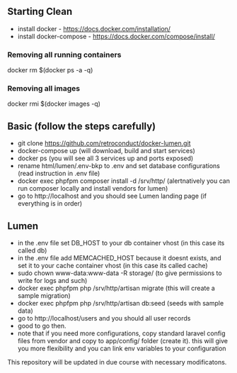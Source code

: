 ## Starting Clean
+ install docker - https://docs.docker.com/installation/
+ install docker-compose - https://docs.docker.com/compose/install/

### Removing all running containers
docker rm $(docker ps -a -q)

### Removing all images
docker rmi $(docker images -q)

## Basic (follow the steps carefully)
+ git clone https://github.com/retroconduct/docker-lumen.git
+ docker-compose up (will download, build and start services)
+ docker ps (you will see all 3 services up and ports exposed)
+ rename html/lumen/.env-bkp to .env and set database configurations (read instruction in .env file)
+ docker exec phpfpm composer install -d /srv/http/ (alertnatively you can run composer locally and install vendors for lumen)
+ go to http://localhost and you should see Lumen landing page (if everything is in order)

## Lumen
+ in the .env file set DB_HOST to your db container vhost (in this case its called db)
+ in the .env file add MEMCACHED_HOST because it doesnt exists, and set it to your cache container vhost (in this case its called cache)
+ sudo chown www-data:www-data -R storage/ (to give permissions to write for logs and such)
+ docker exec phpfpm php /srv/http/artisan migrate (this will create a sample migration)
+ docker exec phpfpm php /srv/http/artisan db:seed (seeds with sample data)
+ go to http://localhost/users and you should all user records
+ good to go then.
+ note that if you need more configurations, copy standard laravel config files from vendor and copy to app/config/ folder (create it). this will give you more flexibility and you can link env variables to your configuration

This repository will be updated in due course with necessary modificatons.